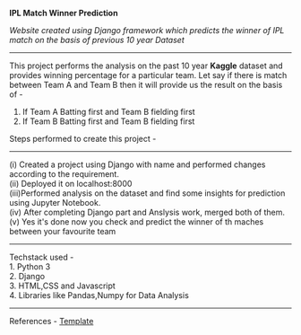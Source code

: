 <strong>IPL Match Winner Prediction</strong>

<i>Website created using Django framework which predicts the winner of IPL match on the basis of previous 10 year Dataset</i>

<hr>

This project performs the analysis on the past 10 year <b>Kaggle</b> dataset and provides winning percentage for a particular team. Let say if there is match between Team A and Team B then it will provide us the result on the basis of -
1. If Team A Batting first and Team B fielding first <br>
2. If Team B Batting first and Team B fielding first <br>

Steps performed to create this project -
<hr>
(i)  Created a project using Django with name and performed changes according to the requirement. <br>
(ii) Deployed it on localhost:8000 <br>
(iii)Performed analysis on the dataset and find some insights for prediction using Jupyter Notebook. <br> 
(iv) After completing Django part and Anslysis work, merged both of them. <br>
(v)  Yes it's done now you check and predict the winner of th maches between your favourite team 

<hr>
Techstack used - <br>
1. Python 3 <br>
2. Django <br>
3. HTML,CSS and Javascript <br> 
4. Libraries like Pandas,Numpy for Data Analysis 

<hr>
References -
<a href ="https://colorlib.com/wp/templates/">Template</a>
